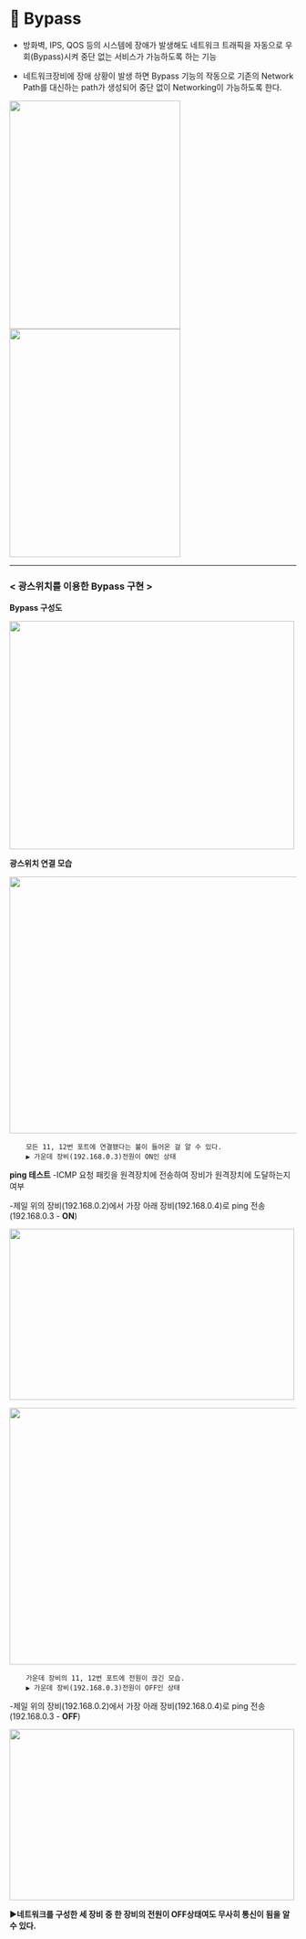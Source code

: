 # 🔌 Bypass
* 방화벽, IPS, QOS 등의 시스템에 장애가 발생해도 네트워크
트래픽을 자동으로 우회(Bypass)시켜 중단 없는 서비스가 가능하도록 하는 기능

* 네트워크장비에 장애 상황이 발생 하면 Bypass 기능의 작동으로 기존의 Network Path를 대신하는 path가 생성되어 중단 없이 Networking이 가능하도록 한다.

<img src="https://user-images.githubusercontent.com/62328584/105119765-58124d00-5b14-11eb-8db6-f6889883cf4d.JPG" width="300px" height="400px"></img><br/>
<img src="https://user-images.githubusercontent.com/62328584/105119842-76784880-5b14-11eb-85db-18698168ebd8.JPG" width="300px" height="400px"></img><br/>

- - -
### **< 광스위치를 이용한 Bypass 구현 >**

**Bypass 구성도**

<img src="https://user-images.githubusercontent.com/62328584/105120225-31a0e180-5b15-11eb-829d-75c17b0d6570.jpg" width="500px" height="400px"></img><br/>

**광스위치 연결 모습**

<img src="https://user-images.githubusercontent.com/62328584/105120441-93f9e200-5b15-11eb-8856-21b6648ee02a.jpg" width="550px" height="450px"></img><br/>

        모든 11, 12번 포트에 연결됐다는 불이 들어온 걸 알 수 있다.
        ▶ 가운데 장비(192.168.0.3)전원이 ON인 상태

**ping 테스트** -ICMP 요청 패킷을 원격장치에 전송하여 장비가 원격장치에 도달하는지 여부 

-제일 위의 장비(192.168.0.2)에서 가장 아래 장비(192.168.0.4)로 ping 전송(192.168.0.3 - **ON**)

<img src="https://user-images.githubusercontent.com/62328584/105120792-3d40d800-5b16-11eb-9a41-3834b32253a6.png" width="500px" height="300px"></img><br/>


<img src="https://user-images.githubusercontent.com/62328584/105121048-c48e4b80-5b16-11eb-948d-acfc145ac06e.jpg" width="550px" height="450px"></img><br/>

        가운데 장비의 11, 12번 포트에 전원이 끊긴 모습.
        ▶ 가운데 장비(192.168.0.3)전원이 OFF인 상태

-제일 위의 장비(192.168.0.2)에서 가장 아래 장비(192.168.0.4)로 ping 전송(192.168.0.3 - **OFF**)

<img src="https://user-images.githubusercontent.com/62328584/105121218-0dde9b00-5b17-11eb-89a1-4c41b7793172.png" width="500px" height="300px"></img><br/>

▶**네트워크를 구성한 세 장비 중 한 장비의 전원이 OFF상태여도 무사히 통신이 됨을 알 수 있다.**



